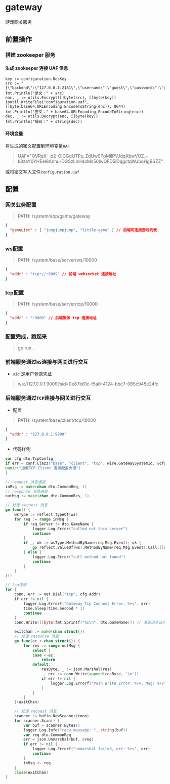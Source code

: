 # gateway

游戏网关服务

## 前置操作
### 搭建 zookeeper 服务
#### 生成 zookeeper 连接 UAF 信息
```golang
key := configuration.DesKey
src := "{\"backend\":\"127.0.0.1:2181\",\"username\":\"guest\",\"password\":\"guest\"}"
fmt.Println("原文：" + src)
enc, _ := utils.Encrypt([]byte(src), []byte(key))
ioutil.WriteFile("configuration.uaf", []byte(base64.URLEncoding.EncodeToString(enc)), 0644)
fmt.Println("密文：" + base64.URLEncoding.EncodeToString(enc))
dec, _ := utils.Decrypt(enc, []byte(key))
fmt.Println("解码：" + string(dec))
```

#### 环境变量
将生成的密文配置到环境变量`UAF`
> UAF="OVRqX--p2-OICGdUTPu_ZdUw0PpMilPVJdqXbwVOZ_-k8zaY0YHEel8Anhu-DGSzLnHdoMs56IwQFD5lDqgctqWJboHgBSZZ"

或将密文写入文件`configuration.uaf`

## 配置
### 网关业务配置
> PATH: /system/app/game/gateway
```json
{
  "gameList" : [ "jumpjumpjump", "little-game" ] // 后端可连接游戏列表
}
```

### ws配置
> PATH: /system/base/server/ws/10000
```json
{
  "addr" : "tcp://:9009" // 前端 websocket 连接地址
}
```

### tcp配置
> PATH: /system/base/server/tcp/10000
```json
{
  "addr" : ":9800" // 后端服务 tcp 连接地址
}
```

### 配置完成，跑起来
> go run .

### 前端服务通过`WS`连接与网关进行交互
- `sid` 是用户登录凭证
> ws://127.0.0.1:9009?sid=0e87b81c-f5a0-4124-bbc7-065c945e24fc

### 后端服务通过`TCP`连接与网关进行交互
- 配置
> PATH: /system/base/client/tcp/10000
```json
{
  "addr" : "127.0.0.1:9800"
}
```

- 代码样例
```go
var cfg dto.TcpConfig
if err = conf.Clazz("base", "client", "tcp", wire.GateWaySystemId, &cfg); err != nil {
panic("加载TCP Client 连接配置出错")
}

// request 消息通道
inMsg := make(chan dto.CommonReq, 1)
// response 消息通道
outMsg := make(chan dto.CommonRes, 1)

// 处理 request 消息
go func() {
    wsType := reflect.TypeOf(ws)
    for req := range inMsg {
        if req.Server != dto.GameName {
            logger.Log.Error("called not this server")
            continue
        }
        if _, ok := wsType.MethodByName(req.Msg.Event); ok {
            go reflect.ValueOf(ws).MethodByName(req.Msg.Event).Call([]reflect.Value{reflect.ValueOf(req)})
        } else {
            logger.Log.Error("call method not found")
            continue
        }
    }
}()

// tcp连接
for {
    conn, err := net.Dial("tcp", cfg.Addr)
    if err != nil {
        logger.Log.Errorf("Gateway Tcp Connect Error: %+v", err)
        time.Sleep(time.Second * 1)
        continue
    }
    conn.Write([]byte(fmt.Sprintf("%s\n", dto.GameName))) // 发送消息证明自己是哪个游戏服务

    exitChan := make(chan struct{})
    // 处理 response 消息
    go func(ec <-chan struct{}) {
        for res := range outMsg {
            select {
            case <-ec:
                return
            default:
                resByte, _ := json.Marshal(res)
                _, err := conn.Write(append(resByte, '\n'))
                if err != nil {
                    logger.Log.Errorf("Push Write Error: %+v, Msg: %+v", err, res)
                }
            }
        }
    }(exitChan)

    // 处理 request 消息
    scanner := bufio.NewScanner(conn)
    for scanner.Scan() {
        var buf = scanner.Bytes()
        logger.Log.Info("recv message: ", string(buf))
        var req dto.CommonReq
        err = json.Unmarshal(buf, &req)
        if err != nil {
            logger.Log.Errorf("unmarshal failed, err: %+v", err)
            continue
        }
        inMsg <- req
    }
    close(exitChan)
}
```